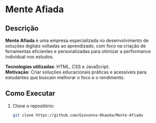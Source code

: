 # Mente Afiada

## Descrição

**Mente Afiada** é uma empresa especializada no desenvolvimento de soluções digitais voltadas ao aprendizado, com foco na criação de ferramentas eficientes e personalizadas para otimizar a performance individual nos estudos.

**Tecnologias utilizadas**: HTML, CSS e JavaScript.  
**Motivação**: Criar soluções educacionais práticas e acessíveis para estudantes que buscam melhorar o foco e o rendimento.

## Como Executar

1. Clone o repositório:
   ```bash
   git clone https://github.com/Giovanna-Okaeda/Mente-Afiada

